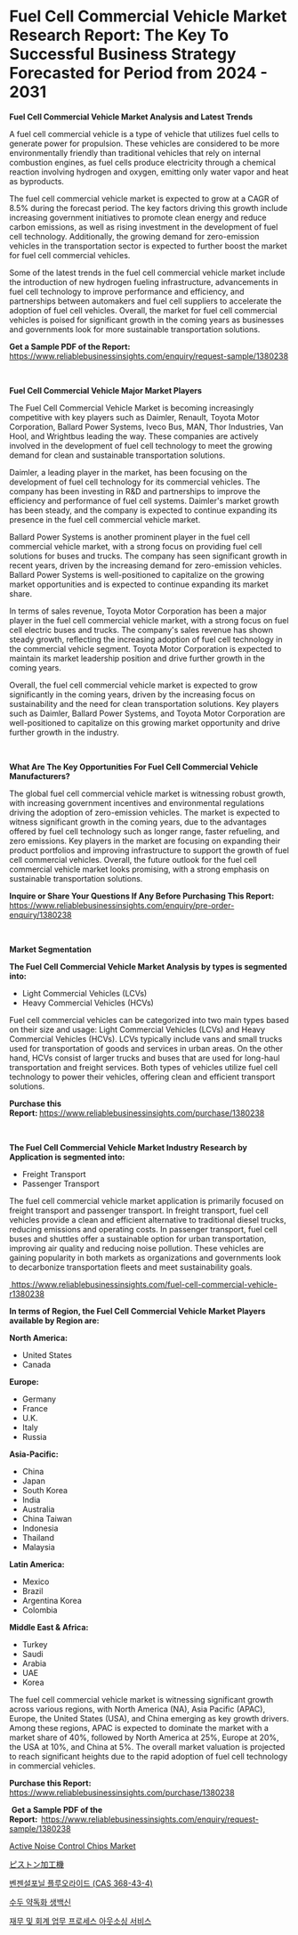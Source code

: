<p><h1>Fuel Cell Commercial Vehicle Market Research Report: The Key To Successful Business Strategy Forecasted for Period from 2024 - 2031</h1></p><p><strong>Fuel Cell Commercial Vehicle Market Analysis and Latest Trends</strong></p>
<p><p>A fuel cell commercial vehicle is a type of vehicle that utilizes fuel cells to generate power for propulsion. These vehicles are considered to be more environmentally friendly than traditional vehicles that rely on internal combustion engines, as fuel cells produce electricity through a chemical reaction involving hydrogen and oxygen, emitting only water vapor and heat as byproducts.</p><p>The fuel cell commercial vehicle market is expected to grow at a CAGR of 8.5% during the forecast period. The key factors driving this growth include increasing government initiatives to promote clean energy and reduce carbon emissions, as well as rising investment in the development of fuel cell technology. Additionally, the growing demand for zero-emission vehicles in the transportation sector is expected to further boost the market for fuel cell commercial vehicles.</p><p>Some of the latest trends in the fuel cell commercial vehicle market include the introduction of new hydrogen fueling infrastructure, advancements in fuel cell technology to improve performance and efficiency, and partnerships between automakers and fuel cell suppliers to accelerate the adoption of fuel cell vehicles. Overall, the market for fuel cell commercial vehicles is poised for significant growth in the coming years as businesses and governments look for more sustainable transportation solutions.</p></p>
<p><strong>Get a Sample PDF of the Report:&nbsp;</strong> <a href="https://www.reliablebusinessinsights.com/enquiry/request-sample/1380238">https://www.reliablebusinessinsights.com/enquiry/request-sample/1380238</a></p>
<p>&nbsp;</p>
<p><strong>Fuel Cell Commercial Vehicle Major Market Players</strong></p>
<p><p>The Fuel Cell Commercial Vehicle Market is becoming increasingly competitive with key players such as Daimler, Renault, Toyota Motor Corporation, Ballard Power Systems, Iveco Bus, MAN, Thor Industries, Van Hool, and Wrightbus leading the way. These companies are actively involved in the development of fuel cell technology to meet the growing demand for clean and sustainable transportation solutions.</p><p>Daimler, a leading player in the market, has been focusing on the development of fuel cell technology for its commercial vehicles. The company has been investing in R&D and partnerships to improve the efficiency and performance of fuel cell systems. Daimler's market growth has been steady, and the company is expected to continue expanding its presence in the fuel cell commercial vehicle market.</p><p>Ballard Power Systems is another prominent player in the fuel cell commercial vehicle market, with a strong focus on providing fuel cell solutions for buses and trucks. The company has seen significant growth in recent years, driven by the increasing demand for zero-emission vehicles. Ballard Power Systems is well-positioned to capitalize on the growing market opportunities and is expected to continue expanding its market share.</p><p>In terms of sales revenue, Toyota Motor Corporation has been a major player in the fuel cell commercial vehicle market, with a strong focus on fuel cell electric buses and trucks. The company's sales revenue has shown steady growth, reflecting the increasing adoption of fuel cell technology in the commercial vehicle segment. Toyota Motor Corporation is expected to maintain its market leadership position and drive further growth in the coming years.</p><p>Overall, the fuel cell commercial vehicle market is expected to grow significantly in the coming years, driven by the increasing focus on sustainability and the need for clean transportation solutions. Key players such as Daimler, Ballard Power Systems, and Toyota Motor Corporation are well-positioned to capitalize on this growing market opportunity and drive further growth in the industry.</p></p>
<p>&nbsp;</p>
<p><strong>What Are The Key Opportunities For Fuel Cell Commercial Vehicle Manufacturers?</strong></p>
<p><p>The global fuel cell commercial vehicle market is witnessing robust growth, with increasing government incentives and environmental regulations driving the adoption of zero-emission vehicles. The market is expected to witness significant growth in the coming years, due to the advantages offered by fuel cell technology such as longer range, faster refueling, and zero emissions. Key players in the market are focusing on expanding their product portfolios and improving infrastructure to support the growth of fuel cell commercial vehicles. Overall, the future outlook for the fuel cell commercial vehicle market looks promising, with a strong emphasis on sustainable transportation solutions.</p></p>
<p><strong>Inquire or Share Your Questions If Any Before Purchasing This Report:</strong> <a href="https://www.reliablebusinessinsights.com/enquiry/pre-order-enquiry/1380238">https://www.reliablebusinessinsights.com/enquiry/pre-order-enquiry/1380238</a></p>
<p>&nbsp;</p>
<p><strong>Market Segmentation</strong></p>
<p><strong>The Fuel Cell Commercial Vehicle Market Analysis by types is segmented into:</strong></p>
<p><ul><li>Light Commercial Vehicles (LCVs)</li><li>Heavy Commercial Vehicles (HCVs)</li></ul></p>
<p><p>Fuel cell commercial vehicles can be categorized into two main types based on their size and usage: Light Commercial Vehicles (LCVs) and Heavy Commercial Vehicles (HCVs). LCVs typically include vans and small trucks used for transportation of goods and services in urban areas. On the other hand, HCVs consist of larger trucks and buses that are used for long-haul transportation and freight services. Both types of vehicles utilize fuel cell technology to power their vehicles, offering clean and efficient transport solutions.</p></p>
<p><strong>Purchase this Report:&nbsp;</strong><a href="https://www.reliablebusinessinsights.com/purchase/1380238">https://www.reliablebusinessinsights.com/purchase/1380238</a></p>
<p>&nbsp;</p>
<p><strong>The Fuel Cell Commercial Vehicle Market Industry Research by Application is segmented into:</strong></p>
<p><ul><li>Freight Transport</li><li>Passenger Transport</li></ul></p>
<p><p>The fuel cell commercial vehicle market application is primarily focused on freight transport and passenger transport. In freight transport, fuel cell vehicles provide a clean and efficient alternative to traditional diesel trucks, reducing emissions and operating costs. In passenger transport, fuel cell buses and shuttles offer a sustainable option for urban transportation, improving air quality and reducing noise pollution. These vehicles are gaining popularity in both markets as organizations and governments look to decarbonize transportation fleets and meet sustainability goals.</p></p>
<p><a href="https://www.reliablebusinessinsights.com/fuel-cell-commercial-vehicle-r1380238">&nbsp;https://www.reliablebusinessinsights.com/fuel-cell-commercial-vehicle-r1380238</a></p>
<p><strong>In terms of Region, the Fuel Cell Commercial Vehicle Market Players available by Region are:</strong></p>
<p>
    <p> <strong> North America: </strong>
        <ul>
            <li>United States</li>
            <li>Canada</li>
        </ul>
        </p> 
    <p> <strong> Europe: </strong>
        <ul>
            <li>Germany</li>
            <li>France</li>
            <li>U.K.</li>
            <li>Italy</li>
            <li>Russia</li>
        </ul>
        </p> 
    <p> <strong> Asia-Pacific: </strong>
        <ul>
            <li>China</li>
            <li>Japan</li>
            <li>South Korea</li>
            <li>India</li>
            <li>Australia</li>
            <li>China Taiwan</li>
            <li>Indonesia</li>
            <li>Thailand</li>
            <li>Malaysia</li>
        </ul>
        </p> 
    <p> <strong> Latin America: </strong>
        <ul>
            <li>Mexico</li>
            <li>Brazil</li>
            <li>Argentina Korea</li>
            <li>Colombia</li>
        </ul>
        </p> 
    <p> <strong> Middle East & Africa: </strong>
        <ul>
            <li>Turkey</li>
            <li>Saudi</li>
            <li>Arabia</li>
            <li>UAE</li>
            <li>Korea</li>
        </ul>
    </p>
    </p>
<p><p>The fuel cell commercial vehicle market is witnessing significant growth across various regions, with North America (NA), Asia Pacific (APAC), Europe, the United States (USA), and China emerging as key growth drivers. Among these regions, APAC is expected to dominate the market with a market share of 40%, followed by North America at 25%, Europe at 20%, the USA at 10%, and China at 5%. The overall market valuation is projected to reach significant heights due to the rapid adoption of fuel cell technology in commercial vehicles.</p></p>
<p><strong>Purchase this Report: </strong><a href="https://www.reliablebusinessinsights.com/purchase/1380238">https://www.reliablebusinessinsights.com/purchase/1380238</a></p>
<p>&nbsp;<strong>Get a Sample PDF of the Report:&nbsp;&nbsp;</strong><a href="https://www.reliablebusinessinsights.com/enquiry/request-sample/1380238">https://www.reliablebusinessinsights.com/enquiry/request-sample/1380238</a></p>
<p><strong></strong></p>
<p><p><a href="https://github.com/juancolorado15/Market-Research-Report-List-3/blob/main/active-noise-control-chips-market.md">Active Noise Control Chips Market</a></p><p><a href="https://github.com/decker5351/Market-Research-Report-List-1/blob/main/7544125120282.md">ピストン加工機</a></p><p><a href="https://github.com/GabrielBlanda5656/Market-Research-Report-List-2/blob/main/5712974127322.md">벤젠설포닐 플루오라이드 (CAS 368-43-4)</a></p><p><a href="https://github.com/vsckjg50460/Market-Research-Report-List-2/blob/main/6898357127321.md">수두 약독화 생백신</a></p><p><a href="https://medium.com/@ethanmorar2011/%EA%B8%80%EB%A1%9C%EB%B2%8C-%EA%B8%88%EC%9C%B5-%EB%B0%8F-%ED%9A%8C%EA%B3%84-%EC%97%85%EB%AC%B4-%ED%94%84%EB%A1%9C%EC%84%B8%EC%8A%A4-%EC%95%84%EC%9B%83%EC%86%8C%EC%8B%B1-%EC%84%9C%EB%B9%84%EC%8A%A4-%EC%82%B0%EC%97%85-%EC%9C%A0%ED%98%95-%EC%9D%91%EC%9A%A9-%EC%8B%9C%EC%9E%A5-%EC%B0%B8%EA%B0%80%EC%9E%90-%EC%A7%80%EC%97%AD%EB%B3%84-%EC%84%B1%EC%9E%A5-%EB%B6%84%EC%84%9D-%EB%B0%8F-%EB%AF%B8%EB%9E%98-%EC%8B%9C%EB%82%98%EB%A6%AC%EC%98%A4-2024-2031-7636996ba653">재무 및 회계 업무 프로세스 아웃소싱 서비스</a></p></p>